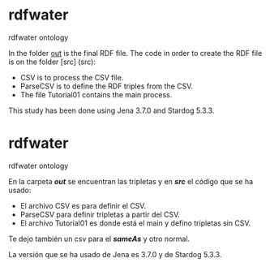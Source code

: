 # rdfwater
rdfwater ontology 

In the folder [out](out) is the final RDF file. The code in order to create the RDF file is on the folder [src] (src):

*  CSV is to process the CSV file. 
*  ParseCSV is to define the RDF triples from the CSV. 
*  The file Tutorial01 contains the main process.

This study has been done using Jena 3.7.0 and Stardog 5.3.3.



# rdfwater
rdfwater ontology 

En la carpeta ***out*** se encuentran las tripletas y en ***src*** el código que se ha usado:

*  El archivo CSV es para definir el CSV. 
*  ParseCSV para definir tripletas a partir del CSV. 
*  El archivo Tutorial01 es donde está el main y defino tripletas sin CSV.

Te dejo también un csv para el ***sameAs*** y otro normal.

La versión que se ha usado de Jena es 3.7.0 y de Stardog 5.3.3.
